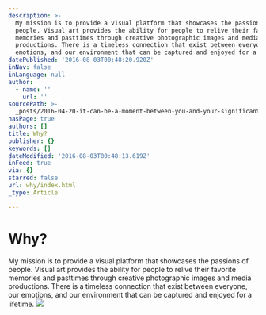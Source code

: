 ```yaml
---
description: >-
  My mission is to provide a visual platform that showcases the passions of
  people. Visual art provides the ability for people to relive their favorite
  memories and pasttimes through creative photographic images and media
  productions. There is a timeless connection that exist between everyone, our
  emotions, and our environment that can be captured and enjoyed for a lifetime.
datePublished: '2016-08-03T00:48:20.920Z'
inNav: false
inLanguage: null
author:
  - name: ''
    url: ''
sourcePath: >-
  _posts/2016-04-20-it-can-be-a-moment-between-you-and-your-significant-other-.md
hasPage: true
authors: []
title: Why?
publisher: {}
keywords: []
dateModified: '2016-08-03T00:48:13.619Z'
inFeed: true
via: {}
starred: false
url: why/index.html
_type: Article

---
```

# Why?

My mission is to provide a visual platform that showcases the passions of people. Visual art provides the ability for people to relive their favorite memories and pasttimes through creative photographic images and media productions. There is a timeless connection that exist between everyone, our emotions, and our environment that can be captured and enjoyed for a lifetime.
![](https://the-grid-user-content.s3-us-west-2.amazonaws.com/07beb094-69fc-49a3-8ae0-ba5f5fb66722.jpg)